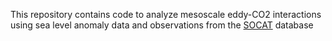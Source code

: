 This repository contains code to analyze mesoscale eddy-CO2 interactions using sea level anomaly data and observations from the [SOCAT](https://socat.info/index.php/data-access/) database

